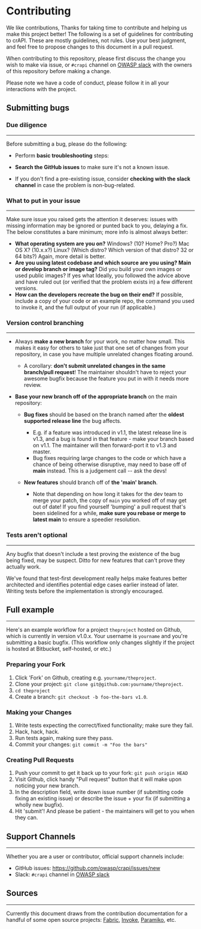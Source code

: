 # Contributing
We like contributions, Thanks for taking time to contribute and helping us make this project better! The following is a set of guidelines for contributing to crAPI. These are mostly guidelines, not rules. Use your best judgment, and feel free to propose changes to this document in a pull request.

When contributing to this repository, please first discuss the change you wish to make via issue,
or `#crapi` channel on [OWASP slack](https://join.slack.com/t/owasp/shared_invite/zt-18rwlvzj6-BmIjvJj9gW6QUQG0fEusMQ) with the owners of this repository before making a change.
 
Please note we have a code of conduct, please follow it in all your interactions with the project.
 
## Submitting bugs
 
### Due diligence
-------------
 
Before submitting a bug, please do the following:
 
* Perform **basic troubleshooting** steps:
 
* **Search the GitHub issues** to make sure it's not a known
 issue.
* If you don't find a pre-existing issue, consider **checking with the slack channel** in case the problem is non-bug-related.
 
### What to put in your issue
------------------------------
 
Make sure issue you raised gets the attention it deserves: issues with missing
information may be ignored or punted back to you, delaying a fix. The below
constitutes a bare minimum; more info is almost always better:
 
* **What operating system are you on?** Windows? (10? Home? Pro?)
 Mac OS X?  (10.x.x?) Linux? (Which distro? Which version of that
 distro? 32 or 64 bits?) Again, more detail is better.
* **Are you using latest codebase and which source are you using? Main or develop branch or image tag?**
Did you build your own images or used public images? If yes what 
Ideally, you
 followed the advice above and have ruled out (or verified that the problem
 exists in) a few different versions.
* **How can the developers recreate the bug on their end?** If possible,
 include a copy of your code or an example repo, the command you used to invoke it,
 and the full output of your run (if applicable.)
 
### Version control branching
-------------------------
 
* Always **make a new branch** for your work, no matter how small. This makes
 it easy for others to take just that one set of changes from your repository,
 in case you have multiple unrelated changes floating around.
 
   * A corollary: **don't submit unrelated changes in the same branch/pull
     request**! The maintainer shouldn't have to reject your awesome bugfix
     because the feature you put in with it needs more review.
 
* **Base your new branch off of the appropriate branch** on the main
 repository:
 
   * **Bug fixes** should be based on the branch named after the **oldest
     supported release line** the bug affects.
 
       * E.g. if a feature was introduced in v1.1, the latest release line is
         v1.3, and a bug is found in that feature - make your branch based on
         v1.1.  The maintainer will then forward-port it to v1.3 and master.
       * Bug fixes requiring large changes to the code or which have a chance
         of being otherwise disruptive, may need to base off of **main**
         instead. This is a judgement call -- ask the devs!
 
   * **New features** should branch off of **the 'main' branch**.
 
       * Note that depending on how long it takes for the dev team to merge
         your patch, the copy of ``main`` you worked off of may get out of
         date! If you find yourself 'bumping' a pull request that's been
         sidelined for a while, **make sure you rebase or merge to latest
         main** to ensure a speedier resolution.
 
### Tests aren't optional
---------------------
Any bugfix that doesn't include a test proving the existence of the bug being
fixed, may be suspect.  Ditto for new features that can't prove they actually
work.
 
We've found that test-first development really helps make features better
architected and identifies potential edge cases earlier instead of later.
Writing tests before the implementation is strongly encouraged.
 
## Full example
------------
 
Here's an example workflow for a project `theproject` hosted on Github, which
is currently in version v1.0.x. Your username is `yourname` and you're
submitting a basic bugfix. (This workflow only changes slightly if the project
is hosted at Bitbucket, self-hosted, or etc.)
 
### Preparing your Fork
 
 
1. Click 'Fork' on Github, creating e.g. `yourname/theproject`.
2. Clone your project: `git clone git@github.com:yourname/theproject`.
3. `cd theproject`
4. Create a branch: `git checkout -b foo-the-bars v1.0`.
 
### Making your Changes
 
1. Write tests expecting the correct/fixed functionality; make sure they fail.
2. Hack, hack, hack.
3. Run tests again, making sure they pass.
4. Commit your changes: `git commit -m "Foo the bars"`
 
### Creating Pull Requests
 
 
1. Push your commit to get it back up to your fork: `git push origin HEAD`
2. Visit Github, click handy "Pull request" button that it will make upon
  noticing your new branch.
3. In the description field, write down issue number (if submitting code fixing
  an existing issue) or describe the issue + your fix (if submitting a wholly
  new bugfix).
4. Hit 'submit'! And please be patient - the maintainers will get to you when
  they can.
 
## Support Channels
---
Whether you are a user or contributor, official support channels include:
- GitHub issues: https://github.com/owasp/crapi/issues/new
- Slack: `#crapi` channel in [OWASP slack](https://join.slack.com/t/owasp/shared_invite/zt-18rwlvzj6-BmIjvJj9gW6QUQG0fEusMQ)
 
## Sources
---
 
Currently this document draws from the contribution documentation for a handful
of some open source projects: [Fabric](http://fabfile.org), [Invoke](http://pyinvoke.org), [Paramiko](http://paramiko.org), etc.
 
